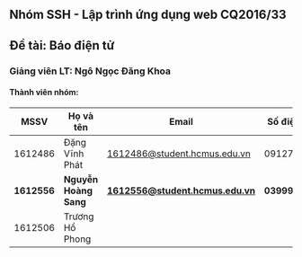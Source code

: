 ## Nhóm SSH - Lập trình ứng dụng web CQ2016/33 
## Đề tài: Báo điện tử
### Giảng viên LT: Ngô Ngọc Đăng Khoa
#### Thành viên nhóm:
| MSSV | Họ và tên | Email | Số điện thoại |
|--- | --- | --- | --- |
| 1612486 | Đặng Vĩnh Phát | 1612486@student.hcmus.edu.vn | 0912712723 |
| **1612556** | **Nguyễn Hoàng Sang** | **1612556@student.hcmus.edu.vn** | **03999029922** |
| 1612506 | Trương Hổ Phong | | |
